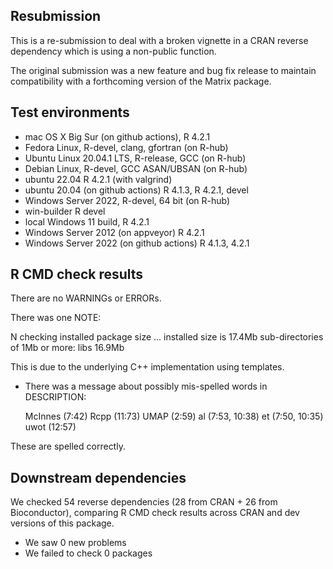 ## Resubmission

This is a re-submission to deal with a broken vignette in a CRAN reverse
dependency which is using a non-public function.

The original submission was a new feature and bug fix release to maintain 
compatibility with a forthcoming version of the Matrix package.

## Test environments

* mac OS X Big Sur (on github actions), R 4.2.1
* Fedora Linux, R-devel, clang, gfortran (on R-hub)
* Ubuntu Linux 20.04.1 LTS, R-release, GCC (on R-hub)
* Debian Linux, R-devel, GCC ASAN/UBSAN (on R-hub)
* ubuntu 22.04 R 4.2.1 (with valgrind)
* ubuntu 20.04 (on github actions) R 4.1.3, R 4.2.1, devel
* Windows Server 2022, R-devel, 64 bit (on R-hub)
* win-builder R devel
* local Windows 11 build, R 4.2.1
* Windows Server 2012 (on appveyor) R 4.2.1
* Windows Server 2022 (on github actions) R 4.1.3, 4.2.1

## R CMD check results

There are no WARNINGs or ERRORs.

There was one NOTE:

N  checking installed package size ...
     installed size is 17.4Mb
     sub-directories of 1Mb or more:
       libs  16.9Mb

This is due to the underlying C++ implementation using templates.

* There was a message about possibly mis-spelled words in DESCRIPTION:
  
  McInnes (7:42)
  Rcpp (11:73)
  UMAP (2:59)
  al (7:53, 10:38)
  et (7:50, 10:35)
  uwot (12:57)
     
These are spelled correctly.

## Downstream dependencies

We checked 54 reverse dependencies (28 from CRAN + 26 from Bioconductor), 
comparing R CMD check results across CRAN and dev versions of this package.

 * We saw 0 new problems
 * We failed to check 0 packages
